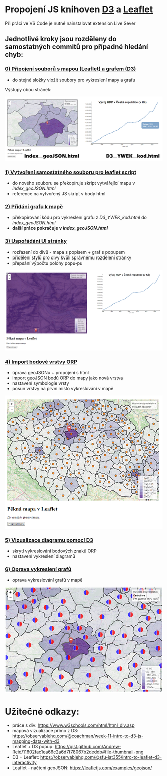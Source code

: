 # Propojení JS knihoven [D3](https://d3js.org/) a [Leaflet](https://leafletjs.com/)

Při práci ve VS Code je nutné nainstalovat extension Live Sever

## Jednotlivé kroky jsou rozděleny do samostatných commitů pro případné hledání chyb:
### [0) Připojení souborů s mapou (Leaflet) a grafem (D3)](https://github.com/frantisekmuzik/YWEK_D3_Leaflet/commit/fc7b26e26c99d16835b72308b229987619705c76)
- do stejné složky vložit soubory pro vykreslení mapy a grafu

Výstupy obou stránek: 

![](/img/obr1.png)

### [1) Vytvoření samostatného souboru pro leaflet script](https://github.com/frantisekmuzik/YWEK_D3_Leaflet/commit/b9152db8489e91dc972cea80db682740ff2130b7)
- do nového souboru se překopíruje skript vytvářející mapu v *index_geoJSON.html*
- reference na vytvořený JS skript v body html

### [2) Přidání grafu k mapě](https://github.com/frantisekmuzik/YWEK_D3_Leaflet/commit/2a9164334042fc3d3c575f0b92ec5d813b123837)
- překopírování kódu pro vykreslení grafu z *D3_YWEK_kod.html* do *index_geoJSON.html*
- **další práce pokračuje v *index_geoJSON.html***

### [3) Uspořádání UI stránky](https://github.com/frantisekmuzik/YWEK_D3_Leaflet/commit/1e3db875efc507b67b7286b15ac7ee0834739ca5)
- rozřazení do divů - mapa s popisem + graf s popupem
- přidělení stylů pro divy kvůli správnému rozdělení stránky
- přepsání výpočtu polohy popu-pu

![](/img/obr2.png)

### [4) Import bodové vrstvy ORP](https://github.com/frantisekmuzik/YWEK_D3_Leaflet/commit/2bac49f23da49c0d098651e81b0b17a3e1d7392e)
- úprava geoJSONu + propojení s html
- import geoJSON bodů ORP do mapy jako nová vrstva 
- nastavení symbologie vrsty
- posun vrstvy na první místo vykreslování v mapě

![](/img/obr3.png)

### [5) Vizualizace diagramu pomocí D3](https://github.com/frantisekmuzik/YWEK_D3_Leaflet/commit/ee3ec6f01cdb9d4acd56570195b884dbcfdcd5e7)
- skrytí vykreslování bodových znaků ORP
- nastavení vykreslení diagramů

### [6) Oprava vykreslení grafů](https://github.com/frantisekmuzik/YWEK_D3_Leaflet/commit/1bd438fe98b366759181d780dad94db0d324fdb6)
-  oprava vykreslování grafů v mapě

![](/img/obr4.png)

# Užitečné odkazy:
- práce s div: https://www.w3schools.com/html/html_div.asp
- mapová vizualizace přímo z D3: https://observablehq.com/@coachman/week-11-intro-to-d3-js-mapping-data-with-d3
- Leaflet + D3 popup: https://gist.github.com/Andrew-Reid/11602fac1ea66c2a6d7f78067b2deddb#file-thumbnail-png
- D3 + Leaflet: https://observablehq.com/@sfu-iat355/intro-to-leaflet-d3-interactivity
- Leaflet - načtení geoJSON: https://leafletjs.com/examples/geojson/